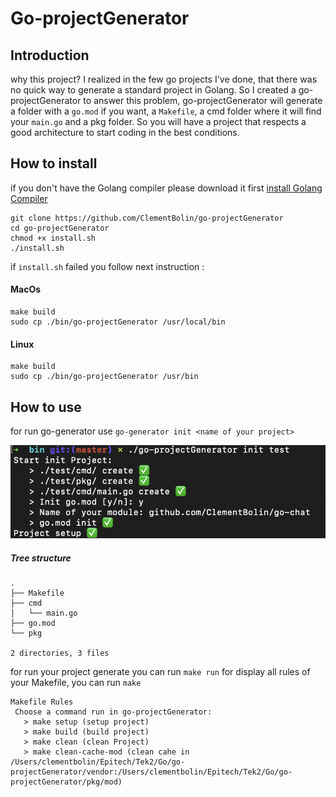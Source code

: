 # Go-projectGenerator

## Introduction

why this project? I realized in the few go projects I've done, that there was no quick way to generate a standard project in Golang. So I created a go-projectGenerator to answer this problem, go-projectGenerator will generate a folder with a ```go.mod``` if you want, a ```Makefile```, a cmd folder where it will find your ```main.go``` and a pkg folder. So you will have a project that respects a good architecture to start coding in the best conditions. 


## How to install

if you don't have the Golang compiler please download it first [install Golang Compiler](https://golang.org)

    git clone https://github.com/ClementBolin/go-projectGenerator
    cd go-projectGenerator
    chmod +x install.sh
    ./install.sh

if ```install.sh``` failed you follow next instruction :

#### MacOs

    make build
    sudo cp ./bin/go-projectGenerator /usr/local/bin

#### Linux

    make build
    sudo cp ./bin/go-projectGenerator /usr/bin

## How to use

for run go-generator use ```go-generator init <name of your project>```

![](Assets/example.png)

##### Tree structure

```
.
├── Makefile
├── cmd
│   └── main.go
├── go.mod
└── pkg

2 directories, 3 files
```

for run your project generate you can run ```make run```
for display all rules of your Makefile, you can run ```make```

```
Makefile Rules
 Choose a command run in go-projectGenerator: 
   > make setup (setup project)
   > make build (build project)
   > make clean (clean Project)
   > make clean-cache-mod (clean cahe in /Users/clementbolin/Epitech/Tek2/Go/go-projectGenerator/vendor:/Users/clementbolin/Epitech/Tek2/Go/go-projectGenerator/pkg/mod)
```
